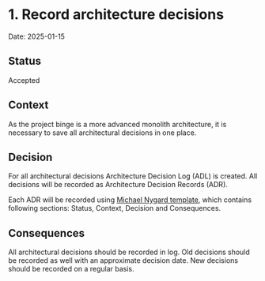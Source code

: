 # 1.  Record architecture decisions

Date: 2025-01-15

## Status

Accepted

## Context

As the project binge is a more advanced monolith architecture, it is necessary to save all architectural decisions in one place.

## Decision

For all architectural decisions Architecture Decision Log (ADL) is created. All decisions will be recorded as Architecture Decision Records (ADR). 

Each ADR will be recorded using [Michael Nygard template](http://thinkrelevance.com/blog/2011/11/15/documenting-architecture-decisions), which contains following sections: Status, Context, Decision and Consequences.

## Consequences

All architectural decisions should be recorded in log. Old decisions should be recorded as well with an approximate decision date. New decisions should be recorded on a regular basis.